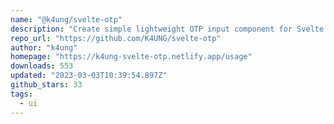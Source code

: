 ```yaml
---
name: "@k4ung/svelte-otp"
description: "Create simple lightweight OTP input component for Svelte."
repo_url: "https://github.com/K4UNG/svelte-otp"
author: "k4ung"
homepage: "https://k4ung-svelte-otp.netlify.app/usage"
downloads: 553
updated: "2023-03-03T10:39:54.897Z"
github_stars: 33
tags: 
  - ui
---
```

